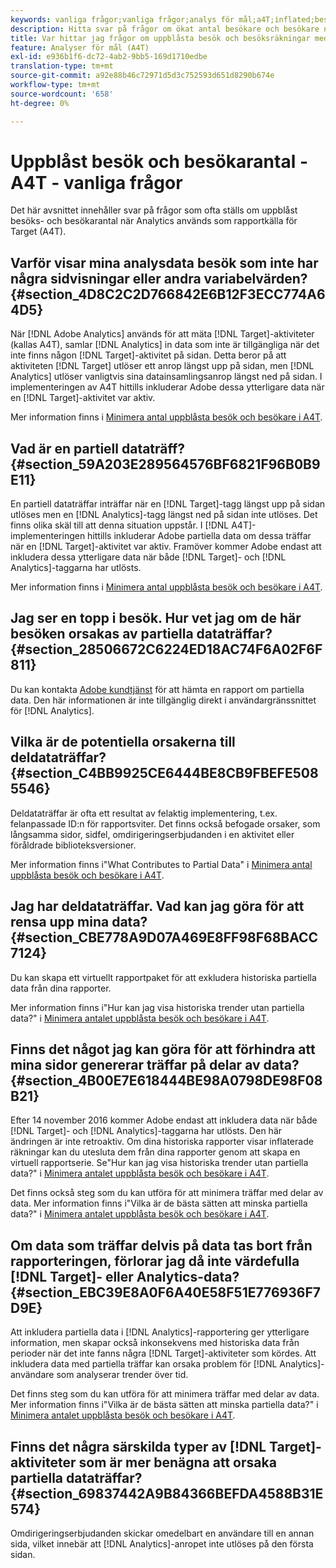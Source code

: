 ```yaml
---
keywords: vanliga frågor;vanliga frågor;analys för mål;a4T;inflated;besök;besökare;delvis träffad;överbliven;överbliven;delvis träffad
description: Hitta svar på frågor om ökat antal besökare och besökare när du använder Analytics for [!DNL Target] (A4T). Lär dig att minimera"partiella data".
title: Var hittar jag frågor om uppblåsta besök och besöksräkningar med A4T?
feature: Analyser för mål (A4T)
exl-id: e936b1f6-dc72-4ab2-9bb5-169d1710edbe
translation-type: tm+mt
source-git-commit: a92e88b46c72971d5d3c752593d651d8290b674e
workflow-type: tm+mt
source-wordcount: '658'
ht-degree: 0%

---
```


# Uppblåst besök och besökarantal - A4T - vanliga frågor

Det här avsnittet innehåller svar på frågor som ofta ställs om uppblåst besöks- och besökarantal när Analytics används som rapportkälla för Target (A4T).

## Varför visar mina analysdata besök som inte har några sidvisningar eller andra variabelvärden? {#section_4D8C2C2D766842E6B12F3ECC774A64D5}

När [!DNL Adobe Analytics] används för att mäta [!DNL Target]-aktiviteter (kallas A4T), samlar [!DNL Analytics] in data som inte är tillgängliga när det inte finns någon [!DNL Target]-aktivitet på sidan. Detta beror på att aktiviteten [!DNL Target] utlöser ett anrop längst upp på sidan, men [!DNL Analytics] utlöser vanligtvis sina datainsamlingsanrop längst ned på sidan. I implementeringen av A4T hittills inkluderar Adobe dessa ytterligare data när en [!DNL Target]-aktivitet var aktiv.

Mer information finns i [Minimera antal uppblåsta besök och besökare i A4T](/help/c-integrating-target-with-mac/a4t/c-a4t-troubleshooting/minimizing-inflated-visit-and-visitor-counts-a4t.md#concept_A515C2DE126E44B6AD97754C2C6D5235).

## Vad är en partiell dataträff? {#section_59A203E289564576BF6821F96B0B9E11}

En partiell dataträffar inträffar när en [!DNL Target]-tagg längst upp på sidan utlöses men en [!DNL Analytics]-tagg längst ned på sidan inte utlöses. Det finns olika skäl till att denna situation uppstår. I [!DNL A4T]-implementeringen hittills inkluderar Adobe partiella data om dessa träffar när en [!DNL Target]-aktivitet var aktiv. Framöver kommer Adobe endast att inkludera dessa ytterligare data när både [!DNL Target]- och [!DNL Analytics]-taggarna har utlösts.

Mer information finns i [Minimera antal uppblåsta besök och besökare i A4T](/help/c-integrating-target-with-mac/a4t/c-a4t-troubleshooting/minimizing-inflated-visit-and-visitor-counts-a4t.md#concept_A515C2DE126E44B6AD97754C2C6D5235).

## Jag ser en topp i besök. Hur vet jag om de här besöken orsakas av partiella dataträffar? {#section_28506672C6224ED18AC74F6A02F6F811}

Du kan kontakta [Adobe kundtjänst](/help/cmp-resources-and-contact-information.md#reference_ACA3391A00EF467B87930A450050077C) för att hämta en rapport om partiella data. Den här informationen är inte tillgänglig direkt i användargränssnittet för [!DNL Analytics].

## Vilka är de potentiella orsakerna till deldataträffar? {#section_C4BB9925CE6444BE8CB9FBEFE5085546}

Deldataträffar är ofta ett resultat av felaktig implementering, t.ex. felanpassade ID:n för rapportsviter. Det finns också befogade orsaker, som långsamma sidor, sidfel, omdirigeringserbjudanden i en aktivitet eller föråldrade biblioteksversioner.

Mer information finns i&quot;What Contributes to Partial Data&quot; i [Minimera antal uppblåsta besök och besökare i A4T](/help/c-integrating-target-with-mac/a4t/c-a4t-troubleshooting/minimizing-inflated-visit-and-visitor-counts-a4t.md#concept_A515C2DE126E44B6AD97754C2C6D5235).

## Jag har deldataträffar. Vad kan jag göra för att rensa upp mina data? {#section_CBE778A9D07A469E8FF98F68BACC7124}

Du kan skapa ett virtuellt rapportpaket för att exkludera historiska partiella data från dina rapporter.

Mer information finns i&quot;Hur kan jag visa historiska trender utan partiella data?&quot; i [Minimera antalet uppblåsta besök och besökare i A4T](/help/c-integrating-target-with-mac/a4t/c-a4t-troubleshooting/minimizing-inflated-visit-and-visitor-counts-a4t.md#concept_A515C2DE126E44B6AD97754C2C6D5235).

## Finns det något jag kan göra för att förhindra att mina sidor genererar träffar på delar av data? {#section_4B00E7E618444BE98A0798DE98F08B21}

Efter 14 november 2016 kommer Adobe endast att inkludera data när både [!DNL Target]- och [!DNL Analytics]-taggarna har utlösts. Den här ändringen är inte retroaktiv. Om dina historiska rapporter visar inflaterade räkningar kan du utesluta dem från dina rapporter genom att skapa en virtuell rapportserie. Se&quot;Hur kan jag visa historiska trender utan partiella data?&quot; i [Minimera antalet uppblåsta besök och besökare i A4T](/help/c-integrating-target-with-mac/a4t/c-a4t-troubleshooting/minimizing-inflated-visit-and-visitor-counts-a4t.md#concept_A515C2DE126E44B6AD97754C2C6D5235).

Det finns också steg som du kan utföra för att minimera träffar med delar av data. Mer information finns i&quot;Vilka är de bästa sätten att minska partiella data?&quot; i [Minimera antalet uppblåsta besök och besökare i A4T](/help/c-integrating-target-with-mac/a4t/c-a4t-troubleshooting/minimizing-inflated-visit-and-visitor-counts-a4t.md#concept_A515C2DE126E44B6AD97754C2C6D5235).

## Om data som träffar delvis på data tas bort från rapporteringen, förlorar jag då inte värdefulla [!DNL Target]- eller Analytics-data? {#section_EBC39E8A0F6A40E58F51E776936F7D9E}

Att inkludera partiella data i [!DNL Analytics]-rapportering ger ytterligare information, men skapar också inkonsekvens med historiska data från perioder när det inte fanns några [!DNL Target]-aktiviteter som kördes. Att inkludera data med partiella träffar kan orsaka problem för [!DNL Analytics]-användare som analyserar trender över tid.

Det finns steg som du kan utföra för att minimera träffar med delar av data. Mer information finns i&quot;Vilka är de bästa sätten att minska partiella data?&quot; i [Minimera antalet uppblåsta besök och besökare i A4T](/help/c-integrating-target-with-mac/a4t/c-a4t-troubleshooting/minimizing-inflated-visit-and-visitor-counts-a4t.md#concept_A515C2DE126E44B6AD97754C2C6D5235).

## Finns det några särskilda typer av [!DNL Target]-aktiviteter som är mer benägna att orsaka partiella dataträffar? {#section_69837442A9B84366BEFDA4588B31E574}

Omdirigeringserbjudanden skickar omedelbart en användare till en annan sida, vilket innebär att [!DNL Analytics]-anropet inte utlöses på den första sidan.
